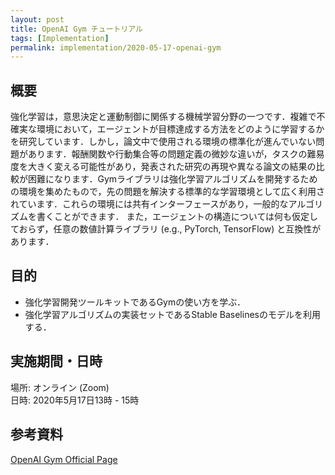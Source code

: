 ```yaml
---
layout: post
title: OpenAI Gym チュートリアル
tags: [Implementation]
permalink: implementation/2020-05-17-openai-gym
---
```


## 概要
強化学習は，意思決定と運動制御に関係する機械学習分野の一つです．複雑で不確実な環境において，エージェントが目標達成する方法をどのように学習するかを研究しています．しかし，論文中で使用される環境の標準化が進んでいない問題があります．報酬関数や行動集合等の問題定義の微妙な違いが，タスクの難易度を大きく変える可能性があり，発表された研究の再現や異なる論文の結果の比較が困難になります．Gymライブラリは強化学習アルゴリズムを開発するための環境を集めたもので，先の問題を解決する標準的な学習環境として広く利用されています．これらの環境には共有インターフェースがあり，一般的なアルゴリズムを書くことができます． また，エージェントの構造については何も仮定しておらず，任意の数値計算ライブラリ (e.g., PyTorch, TensorFlow) と互換性があります．

## 目的
- 強化学習開発ツールキットであるGymの使い方を学ぶ．
- 強化学習アルゴリズムの実装セットであるStable Baselinesのモデルを利用する．

## 実施期間・日時
場所: オンライン (Zoom) \
日時: 2020年5月17日13時 - 15時

## 参考資料
[OpenAI Gym Official Page](https://gym.openai.com/)